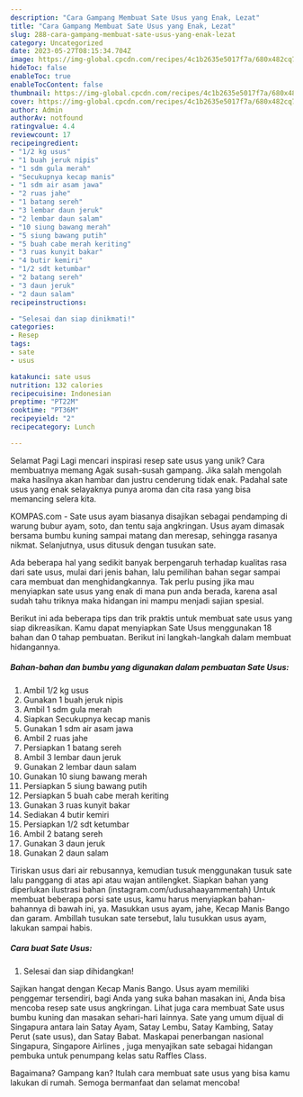 ```yaml
---
description: "Cara Gampang Membuat Sate Usus yang Enak, Lezat"
title: "Cara Gampang Membuat Sate Usus yang Enak, Lezat"
slug: 288-cara-gampang-membuat-sate-usus-yang-enak-lezat
category: Uncategorized
date: 2023-05-27T08:15:34.704Z
image: https://img-global.cpcdn.com/recipes/4c1b2635e5017f7a/680x482cq70/sate-usus-foto-resep-utama.jpg
hideToc: false
enableToc: true
enableTocContent: false
thumbnail: https://img-global.cpcdn.com/recipes/4c1b2635e5017f7a/680x482cq70/sate-usus-foto-resep-utama.jpg
cover: https://img-global.cpcdn.com/recipes/4c1b2635e5017f7a/680x482cq70/sate-usus-foto-resep-utama.jpg
author: Admin
authorAv: notfound
ratingvalue: 4.4
reviewcount: 17
recipeingredient:
- "1/2 kg usus"
- "1 buah jeruk nipis"
- "1 sdm gula merah"
- "Secukupnya kecap manis"
- "1 sdm air asam jawa"
- "2 ruas jahe"
- "1 batang sereh"
- "3 lembar daun jeruk"
- "2 lembar daun salam"
- "10 siung bawang merah"
- "5 siung bawang putih"
- "5 buah cabe merah keriting"
- "3 ruas kunyit bakar"
- "4 butir kemiri"
- "1/2 sdt ketumbar"
- "2 batang sereh"
- "3 daun jeruk"
- "2 daun salam"
recipeinstructions:

- "Selesai dan siap dinikmati!"
categories:
- Resep
tags:
- sate
- usus

katakunci: sate usus 
nutrition: 132 calories
recipecuisine: Indonesian
preptime: "PT22M"
cooktime: "PT36M"
recipeyield: "2"
recipecategory: Lunch

---
```



Selamat Pagi Lagi mencari inspirasi resep sate usus yang unik? Cara membuatnya memang Agak susah-susah gampang. Jika salah mengolah maka hasilnya akan hambar dan justru cenderung tidak enak. Padahal sate usus yang enak selayaknya punya aroma dan cita rasa yang bisa memancing selera kita.


KOMPAS.com - Sate usus ayam biasanya disajikan sebagai pendamping di warung bubur ayam, soto, dan tentu saja angkringan. Usus ayam dimasak bersama bumbu kuning sampai matang dan meresap, sehingga rasanya nikmat. Selanjutnya, usus ditusuk dengan tusukan sate.

Ada beberapa hal yang sedikit banyak berpengaruh terhadap kualitas rasa dari sate usus, mulai dari jenis bahan, lalu pemilihan bahan segar sampai cara membuat dan menghidangkannya. Tak perlu pusing jika mau menyiapkan sate usus yang enak di mana pun anda berada, karena asal sudah tahu triknya maka hidangan ini mampu menjadi sajian spesial.


Berikut ini ada beberapa tips dan trik praktis untuk membuat sate usus yang siap dikreasikan. Kamu dapat menyiapkan Sate Usus menggunakan 18 bahan dan 0 tahap pembuatan. Berikut ini langkah-langkah dalam membuat hidangannya.

<!--inarticleads1-->

##### Bahan-bahan dan bumbu yang digunakan dalam pembuatan Sate Usus:

1. Ambil 1/2 kg usus
1. Gunakan 1 buah jeruk nipis
1. Ambil 1 sdm gula merah
1. Siapkan Secukupnya kecap manis
1. Gunakan 1 sdm air asam jawa
1. Ambil 2 ruas jahe
1. Persiapkan 1 batang sereh
1. Ambil 3 lembar daun jeruk
1. Gunakan 2 lembar daun salam
1. Gunakan 10 siung bawang merah
1. Persiapkan 5 siung bawang putih
1. Persiapkan 5 buah cabe merah keriting
1. Gunakan 3 ruas kunyit bakar
1. Sediakan 4 butir kemiri
1. Persiapkan 1/2 sdt ketumbar
1. Ambil 2 batang sereh
1. Gunakan 3 daun jeruk
1. Gunakan 2 daun salam


Tiriskan usus dari air rebusannya, kemudian tusuk menggunakan tusuk sate lalu panggang di atas api atau wajan antilengket. Siapkan bahan yang diperlukan ilustrasi bahan (instagram.com/udusahaayammentah) Untuk membuat beberapa porsi sate usus, kamu harus menyiapkan bahan-bahannya di bawah ini, ya. Masukkan usus ayam, jahe, Kecap Manis Bango dan garam. Ambillah tusukan sate tersebut, lalu tusukkan usus ayam, lakukan sampai habis. 

<!--inarticleads2-->

##### Cara buat Sate Usus:


1. Selesai dan siap dihidangkan!

Sajikan hangat dengan Kecap Manis Bango. Usus ayam memiliki penggemar tersendiri, bagi Anda yang suka bahan masakan ini, Anda bisa mencoba resep sate usus angkringan. Lihat juga cara membuat Sate usus bumbu kuning dan masakan sehari-hari lainnya. Sate yang umum dijual di Singapura antara lain Satay Ayam, Satay Lembu, Satay Kambing, Satay Perut (sate usus), dan Satay Babat. Maskapai penerbangan nasional Singapura, Singapore Airlines , juga menyajikan sate sebagai hidangan pembuka untuk penumpang kelas satu Raffles Class. 

Bagaimana? Gampang kan? Itulah cara membuat sate usus yang bisa kamu lakukan di rumah. Semoga bermanfaat dan selamat mencoba!
